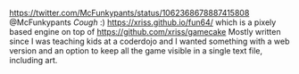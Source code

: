 https://twitter.com/McFunkypants/status/1062368678887415808 @McFunkypants *Cough* :) https://xriss.github.io/fun64/ which is a pixely based engine on top of https://github.com/xriss/gamecake Mostly written since I was teaching kids at a coderdojo and I wanted something with a web version and an option to keep all the game visible in a single text file, including art.